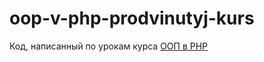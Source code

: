 # oop-v-php-prodvinutyj-kurs
Код, написанный по урокам курса [ООП в PHP](https://webshake.ru/oop-v-php-prodvinutyj-kurs)

